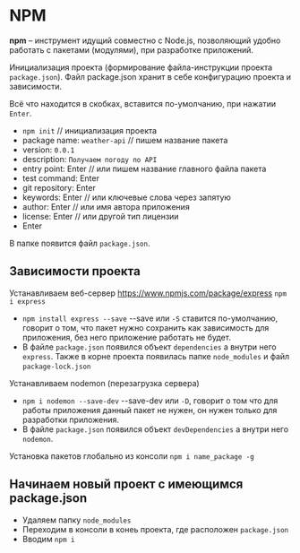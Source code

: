 # NPM
**npm** &ndash; инструмент идущий совместно с Node.js, позволяющий удобно работать с пакетами (модулями), при разработке приложений.

Инициализация проекта (формирование файла-инструкции проекта `package.json`). Файл package.json хранит в себе конфигурацию проекта и зависимости.

Всё что находится в скобках, вставится по-умолчанию, при нажатии `Enter`.
* `npm init` // инициализация проекта
* package name: `weather-api` // пишем название пакета
* version: `0.0.1`
* description: `Получаем погоду по API`
* entry point: Enter // или пишем название главного файла пакета
* test command: Enter
* git repository: Enter
* keywords: Enter // или ключевые слова через запятую
* author: Enter // или имя автора приложения
* license: Enter // или другой тип лицензии
* Enter

В папке появится файл `package.json`.

## Зависимости проекта
Устанавливаем веб-сервер https://www.npmjs.com/package/express `npm i express`
* `npm install express --save` --save или `-S` ставится по-умолчанию, говорит о том, что пакет нужно сохранить как зависимость для приложения, без него приложение работать не будет.
* В файле `package.json` появился объект `dependencies` а внутри него `express`. Также в корне проекта появилась папке `node_modules` и файл `package-lock.json`

Устанавливаем nodemon (перезагрузка сервера)
* `npm i nodemon --save-dev` --save-dev или `-D`, говорит о том что для работы приложения данный пакет не нужен, он нужен только для разработки приложения.
* В файле `package.json` появился объект `devDependencies` а внутри него `nodemon`.

Установка пакетов глобально из консоли `npm i name_package -g`

## Начинаем новый проект с имеющимся package.json
* Удаляем папку `node_modules`
* Переходим в консоли в конеь проекта, где расположен `package.json`
* Вводим `npm i`

